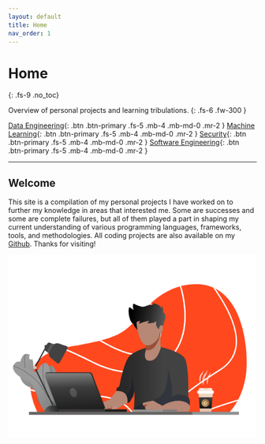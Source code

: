 ```yaml
---
layout: default
title: Home
nav_order: 1
---
```


# Home
{: .fs-9 .no_toc}

Overview of personal projects and learning tribulations.
{: .fs-6 .fw-300 }

[Data Engineering](/projects/docs/data-engineering){: .btn .btn-primary .fs-5 .mb-4 .mb-md-0 .mr-2 } [Machine Learning](/machine-learning){: .btn .btn-primary .fs-5 .mb-4 .mb-md-0 .mr-2 } [Security](/security){: .btn .btn-primary .fs-5 .mb-4 .mb-md-0 .mr-2 } [Software Engineering](/software-engineering){: .btn .btn-primary .fs-5 .mb-4 .mb-md-0 .mr-2 } 

---

## Welcome

This site is a compilation of my personal projects I have worked on to further my knowledge in areas that interested me. Some are successes and some are complete failures, but all of them played a part in shaping my current understanding of various programming languages, frameworks, tools, and methodologies.  All coding projects are also available on my [Github](https://github.com/vengaza). Thanks for visiting! 

<p align="center"><img src="assets/home1.gif"></p>